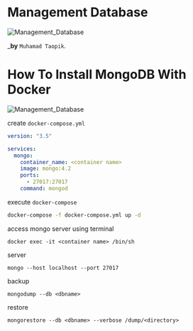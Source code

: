 # Management Database
![Management_Database](https://img.shields.io/badge/Practice-Management%20Database-blue)

_**by** `Muhamad Taopik`.

# How To Install MongoDB With Docker
![Management_Database](https://img.shields.io/badge/Install%20MongoDB-Management%20Database-blue)

create ``docker-compose.yml``
```yml
version: "3.5"

services:
  mongo:
    container_name: <container name>
    image: mongo:4.2
    ports:
      - 27017:27017
    command: mongod
```

execute ``docker-compose``
```bash
docker-compose -f docker-compose.yml up -d
```

access mongo server using terminal
```
docker exec -it <container name> /bin/sh
```
server
```
mongo --host localhost --port 27017
```

backup
```
mongodump --db <dbname>
```

restore
```
mongorestore --db <dbname> --verbose /dump/<directory>
```

